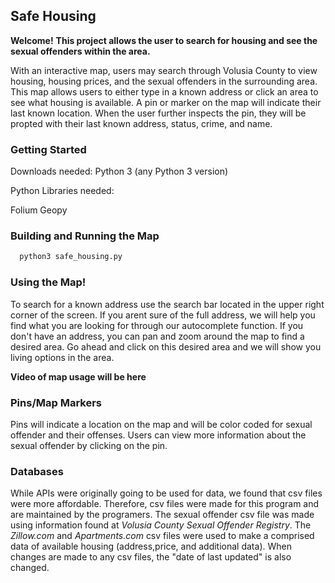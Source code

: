 <h2>Safe Housing </h2>

**Welcome!**
**This project allows the user to search for housing and see the sexual offenders within the area.**

With an interactive map, users may search through Volusia County to view housing, housing prices, and the sexual offenders in the
surrounding area.
This map allows users to either type in a known address or click an area to see what housing is available.
A pin or marker on the map will indicate their last known location. When the user further inspects the pin, they will be propted with
their last known address, status, crime, and name.

<h3>Getting Started</h3>
Downloads needed: 
Python 3 (any Python 3 version)

Python Libraries needed:

Folium
Geopy

<h3>Building and Running the Map</h3>

```bash
  python3 safe_housing.py
```

<h3>Using the Map!</h3>
To search for a known address use the search bar located in the upper right corner of the screen.  If you arent sure of the full address, 
we will help you find what you are looking for through our autocomplete function.  
If you don't have an address, you can pan and zoom around the map to find a desired area.  Go ahead and click on this desired area and we 
will show you living options in the area.

**Video of map usage will be here**

<h3>Pins/Map Markers</h3>
Pins will indicate a location on the map and will be color coded for sexual offender and their offenses.   
Users can view more information about the sexual offender by clicking on the pin.

<h3>Databases</h3>
While APIs were originally going to be used for data, we found that csv files were more affordable. 
Therefore, csv files were made for this program and are maintained by the programers.  
The sexual offender csv file was made using information found at <em>Volusia County Sexual Offender Registry</em>.   
The <em>Zillow.com</em> and <em>Apartments.com</em> csv files were used to make a comprised data of available housing (address,price, and additional data).  
When changes are made to any csv files, the "date of last updated" is also changed.

